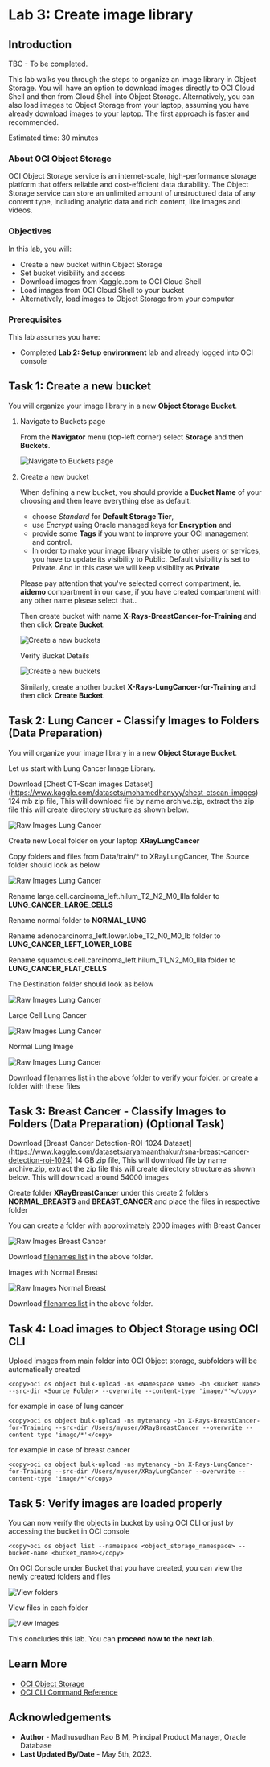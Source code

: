 # Lab 3: Create image library

## Introduction

TBC - To be completed. 

This lab walks you through the steps to organize an image library in Object Storage. You will have an option to download images directly to OCI Cloud Shell and then from Cloud Shell into Object Storage. Alternatively, you can also load images to Object Storage from your laptop, assuming you have already download images to your laptop. The first approach is faster and recommended.

Estimated time: 30 minutes

### About OCI Object Storage

OCI Object Storage service is an internet-scale, high-performance storage platform that offers reliable and cost-efficient data durability. The Object Storage service can store an unlimited amount of unstructured data of any content type, including analytic data and rich content, like images and videos.

### Objectives

In this lab, you will:

* Create a new bucket within Object Storage
* Set bucket visibility and access
* Download images from Kaggle.com to OCI Cloud Shell
* Load images from OCI Cloud Shell to your bucket
* Alternatively, load images to Object Storage from your computer

### Prerequisites

This lab assumes you have:

* Completed **Lab 2: Setup environment** lab and already logged into OCI console

## Task 1: Create a new bucket

You will organize your image library in a new **Object Storage Bucket**.

1. Navigate to Buckets page

    From the **Navigator** menu (top-left corner) select **Storage** and then **Buckets**.

    ![Navigate to Buckets page](images/navigate-to-buckets.png " ")

2. Create a new bucket

    When defining a new bucket, you should provide a **Bucket Name** of your choosing and then leave everything else as default:
    * choose *Standard* for **Default Storage Tier**,
    * use *Encrypt* using Oracle managed keys for **Encryption** and
    * provide some **Tags** if you want to improve your OCI management and control.
    * In order to make your image library visible to other users or services, you have to update its visibility to Public. Default visibility is set to Private. And in this case we will keep visibility as **Private**

    Please pay attention that you've selected correct compartment, ie. **aidemo** compartment in our case, if you have created compartment with any other name please select that..

    Then create bucket with name  **X-Rays-BreastCancer-for-Training** and then click **Create Bucket**.

    ![Create a new buckets](images/create-bucket-1.png " ")

    Verify Bucket Details

    ![Create a new buckets](images/create-bucket-1-details.png " ")

    Similarly, create another bucket **X-Rays-LungCancer-for-Training** and then click **Create Bucket**.
 

## Task 2: Lung Cancer - Classify Images to Folders (Data Preparation)

You will organize your image library in a new **Object Storage Bucket**.

Let us start with Lung Cancer Image Library.

Download [Chest CT-Scan images Dataset] (https://www.kaggle.com/datasets/mohamedhanyyy/chest-ctscan-images) 124 mb zip file, This will download file by name archive.zip, extract the zip file this will create directory structure as shown below.

![Raw Images Lung Cancer](images/raw-images.png " ")

Create new Local folder on your laptop **XRayLungCancer**

Copy folders and files from Data/train/* to XRayLungCancer, The Source folder should look as below

![Raw Images Lung Cancer](images/lung-cancer-new-folder.png " ")

Rename large.cell.carcinoma\_left.hilum\_T2\_N2\_M0\_IIIa folder to **LUNG\_CANCER\_LARGE\_CELLS**

Rename normal folder to **NORMAL\_LUNG**

Rename adenocarcinoma\_left.lower.lobe\_T2\_N0\_M0\_Ib folder to **LUNG\_CANCER\_LEFT\_LOWER\_LOBE**

Rename squamous.cell.carcinoma\_left.hilum\_T1\_N2\_M0\_IIIa folder to **LUNG\_CANCER\_FLAT\_CELLS**

The Destination folder should look as below

![Raw Images Lung Cancer](images/lung-cancer-cleaned-folders.png " ")

Large Cell Lung Cancer

![Raw Images Lung Cancer](images/large-cell.png " ")

Normal Lung Image

![Raw Images Lung Cancer](images/normal-lung.png " ")

Download [filenames list](files/normal-lungs.txt) in the above folder to verify your folder. or create a folder with these files

## Task 3: Breast Cancer - Classify Images to Folders (Data Preparation) (Optional Task) 

Download [Breast Cancer Detection-ROI-1024 Dataset] (https://www.kaggle.com/datasets/aryamaanthakur/rsna-breast-cancer-detection-roi-1024) 14 GB zip file, This will download file by name archive.zip, extract the zip file this will create directory structure as shown below. This will download around 54000 images

Create folder **XRayBreastCancer** under this create 2 folders **NORMAL\_BREASTS** and **BREAST\_CANCER** and place the files in respective folder

You can create a folder with approximately 2000 images with Breast Cancer 

![Raw Images Breast Cancer](images/breast-cancer.png " ")

Download [filenames list](files/breast-cancer-images.txt) in the above folder.

Images with Normal Breast

![Raw Images Normal Breast](images/normal-breast.png " ")

Download [filenames list](files/normal-breasts.txt) in the above folder.

## Task 4: Load images to Object Storage using OCI CLI

Upload images from main folder into OCI Object storage, subfolders will be automatically created

```text
<copy>oci os object bulk-upload -ns <Namespace Name> -bn <Bucket Name> --src-dir <Source Folder> --overwrite --content-type 'image/*'</copy>
```

for example in case of lung cancer

```text
<copy>oci os object bulk-upload -ns mytenancy -bn X-Rays-BreastCancer-for-Training --src-dir /Users/myuser/XRayBreastCancer --overwrite --content-type 'image/*'</copy>
```

for example in case of breast cancer

```text
<copy>oci os object bulk-upload -ns mytenancy -bn X-Rays-LungCancer-for-Training --src-dir /Users/myuser/XRayLungCancer --overwrite --content-type 'image/*'</copy>
```
 
## Task 5: Verify images are loaded properly

You can now verify the objects in bucket by using OCI CLI or just by accessing the bucket in OCI console

 ```text
<copy>oci os object list --namespace <object_storage_namespace> --bucket-name <bucket_name></copy>
```

On OCI Console under Bucket that you have created, you can view the newly created folders and files

![View folders](images/view-folders.png " ")

View files in each folder

![View Images](images/view-images.png " ")

This concludes this lab. You can **proceed now to the next lab**.

## Learn More

* [OCI Object Storage](https://docs.oracle.com/en-us/iaas/Content/Object/home.htm)
* [OCI CLI Command Reference](https://docs.oracle.com/en-us/iaas/tools/oci-cli/3.22.3/oci_cli_docs/oci.html)
 
## Acknowledgements
* **Author** - Madhusudhan Rao B M, Principal Product Manager, Oracle Database
* **Last Updated By/Date** - May 5th, 2023.